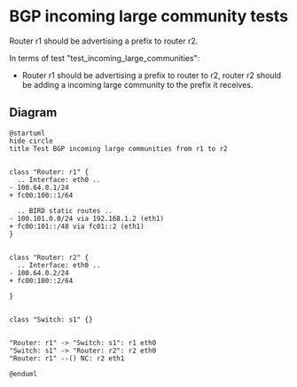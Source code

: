 # BGP incoming large community tests

Router r1 should be advertising a prefix to router r2.


In terms of test "test_incoming_large_communities":
  - Router r1 should be advertising a prefix to router to r2, router r2 should be adding a incoming large community to the prefix it receives.

## Diagram

```plantuml
@startuml
hide circle
title Test BGP incoming large communities from r1 to r2


class "Router: r1" {
  .. Interface: eth0 ..
- 100.64.0.1/24
+ fc00:100::1/64

  .. BIRD static routes ..
- 100.101.0.0/24 via 192.168.1.2 (eth1)
+ fc00:101::/48 via fc01::2 (eth1)
}


class "Router: r2" {
  .. Interface: eth0 ..
- 100.64.0.2/24
+ fc00:100::2/64

}


class "Switch: s1" {}


"Router: r1" -> "Switch: s1": r1 eth0
"Switch: s1" -> "Router: r2": r2 eth0
"Router: r1" --() NC: r2 eth1

@enduml
```
